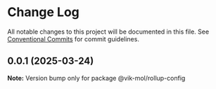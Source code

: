 # Change Log

All notable changes to this project will be documented in this file.
See [Conventional Commits](https://conventionalcommits.org) for commit guidelines.

## 0.0.1 (2025-03-24)

**Note:** Version bump only for package @vik-mol/rollup-config
